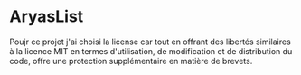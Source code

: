 # AryasList
Poujr ce projet j'ai choisi la license car tout en offrant des libertés similaires à la licence MIT en termes d'utilisation, de modification et de distribution du code, offre une protection supplémentaire en matière de brevets.
